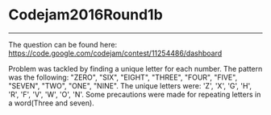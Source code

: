 # Codejam2016Round1b
-------------------------------
The question can be found here: https://code.google.com/codejam/contest/11254486/dashboard

Problem was tackled by finding a unique letter for each number. The pattern was the following: "ZERO", "SIX", "EIGHT", "THREE", "FOUR", "FIVE", "SEVEN", "TWO", "ONE", "NINE". The unique letters were: 'Z', 'X', 'G', 'H', 'R', 'F', 'V', 'W', 'O', 'N'. Some precautions were made for repeating letters in a word(Three and seven).
